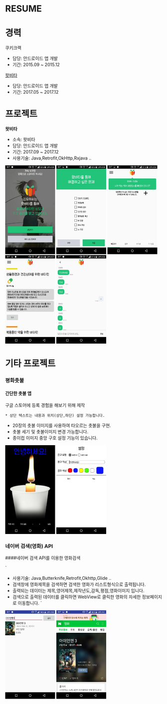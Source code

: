 # RESUME


# 경력

쿠키크랙

* 담당: 안드로이드 앱 개발
* 기간: 2015.09 ~ 2015.12

[왓비타](http://www.whatvita.kr)

* 담당: 안드로이드 앱 개발
* 기간: 2017.05 ~ 2017.12


# 프로젝트

**왓비타**

* 소속: 왓비타
* 담당: 안드로이드 앱 개발
* 기간: 2017.09 ~ 2017.12
* 사용기술: Java,Retrofit,OkHttp,Rxjava ..

<img src="images/whatvita_01.jpeg" width="160"/> <img src="images/whatvita_02.jpeg" width="160"/>
<img src="images/whatvita_03.jpeg" width="160"/> <img src="images/whatvita_04.jpeg" width="160"/>
<img src="images/whatvita_05.jpeg" width="160"/>


# 기타 프로젝트

### 평화촛불

#### 간단한 촛불 앱

구글 스토어에 등록 경험을 해보기 위해 제작


<!-- 앱 설명 -->

`* 상단 텍스트는 내용과 위치(상단,하단) 설정 가능합니다.`
* 20장의 촛불 이미지를 사용하여 타오르는 촛불을 구현.
* 촛불 세기 및 촛불이미지 변경 가능합니다.
* 종이컵 이미지 중앙 구호 설정 기능이 있습니다.


<img src="images/candlelight_01.jpeg" width="160"/> <img src="images/candlelight_02.jpeg" width="160"/>



### 네이버 검색(영화) API

####네이버 검색 API를 이용한 영화검색

<!-- 앱 설명 -->
`
* 사용기술: Java,Butterknife,Retrofit,Okhttp,Glide ..
* 검색창에 영화제목을 검색하면 검색한 영화가 리스트형식으로 출력됩니다.
* 출력되는 데이터는 제목,영어제목,제작년도,감독,평점,영화이미지 입니다.
* 검색으로 출력된 데이터를 클릭하면 WebView로 클릭한 영화의 자세한 정보페이지로 이동합니다.
`


<img src="images/naver_search_01.jpeg" width="160"/> <img src="images/naver_search_02.jpeg" width="160"/>

